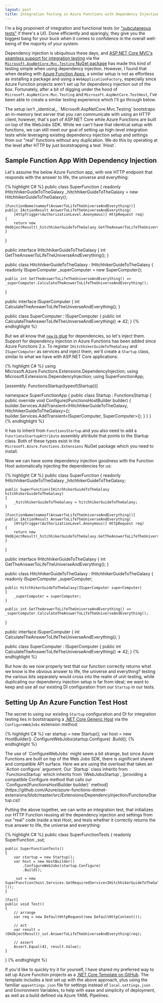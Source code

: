 ```yaml
---
layout: post
title: Integration Testing in Azure Functions with Dependency Injection
---
```


I'm a big proponent of integration and functional tests (or ["subcutaneous tests"](https://lostechies.com/jimmybogard/2010/08/25/an-effective-testing-strategy/) if there's a UI). Done efficiently and sparingly, they give you the biggest bang for your buck when it comes to confidence in the overall well-being of the majority of your system.

Dependency injection is ubiquitous these days, and [ASP.NET Core MVC's seamless support for integration testing](https://docs.microsoft.com/en-us/aspnet/core/test/integration-tests) via the [`Microsoft.AspNetCore.Mvc.Testing` NuGet package](https://www.nuget.org/packages/Microsoft.AspNetCore.Mvc.Testing) has made this kind of testing simple when using dependency injection. However, I found that when dealing with [Azure Function Apps](https://docs.microsoft.com/en-us/azure/azure-functions/functions-overview), a similar setup is not as effortless as installing a package and using a `WebApplicationFactory`, especially since Azure Function projects aren't set up for dependency injection out of the box. Fortunately, after a bit of digging under the hood of `Microsoft.AspNetCore.Mvc.Testing` and `Microsoft.AspNetCore.TestHost`, I've been able to create a similar testing experience which I'll go through below<!--more-->.

<div class="tip" markdown="1">
The setup isn't _identical_. `Microsoft.AspNetCore.Mvc.Testing` bootstraps an in-memory test server that you can communicate with using an HTTP client, however, that's part of ASP.NET Core while Azure Functions are built on top of the WebJobs SDK. While we can't have that identical setup with functions, we can still meet our goal of setting up high-level integration tests while leveraging existing dependency injection setup and settings from our "real" functions without any duplication. We do this by operating at the level after HTTP by just bootstrapping a test `IHost`.
</div>

## Sample Function App With Dependency Injection

Let's assume the below Azure Function app, with one HTTP endpoint that responds with the answer to life, the universe and everything:

{% highlight C# %}
public class SuperFunction
{
	readonly IHitchhikerGuideToTheGalaxy _hitchhikerGuideToTheGalaxy = new HitchhikerGuideToTheGalaxy();

	[FunctionName(nameof(AnswerToLifeTheUniverseAndEverything))]
	public IActionResult AnswerToLifeTheUniverseAndEverything(
		[HttpTrigger(AuthorizationLevel.Anonymous)] HttpRequest req)
	{
		return new OkObjectResult(_hitchhikerGuideToTheGalaxy.GetTheAnswerToLifeTheUniverseAndEverything());
	}
}

public interface IHitchhikerGuideToTheGalaxy
{
	int GetTheAnswerToLifeTheUniverseAndEverything();
}

public class HitchhikerGuideToTheGalaxy : IHitchhikerGuideToTheGalaxy
{
	readonly ISuperComputer _superComputer = new SuperComputer();

	public int GetTheAnswerToLifeTheUniverseAndEverything() => _superComputer.CalculateTheAnswerToLifeTheUniverseAndEverything();
}

public interface ISuperComputer
{
	int CalculateTheAnswerToLifeTheUniverseAndEverything();
}

public class SuperComputer : ISuperComputer
{
	public int CalculateTheAnswerToLifeTheUniverseAndEverything() => 42;
}
{% endhighlight %}

But we all know that [`new` is glue](https://ardalis.com/new-is-glue) for dependencies, so let's inject them. Support for dependency injection in Azure Functions has been added since Azure Functions 2.x. To register `IHitchhikerGuideToTheGalaxy` and `ISuperComputer` as services and inject them, we'll create a `Startup` class, similar to what we have with ASP.NET Core applications:

{% highlight C# %}
using Microsoft.Azure.Functions.Extensions.DependencyInjection;
using Microsoft.Extensions.DependencyInjection;
using SuperFunctionApp;

[assembly: FunctionsStartup(typeof(Startup))]

namespace SuperFunctionApp
{
    public class Startup : FunctionsStartup
    {
        public override void Configure(IFunctionsHostBuilder builder)
        {
            builder.Services.AddTransient<IHitchhikerGuideToTheGalaxy, HitchhikerGuideToTheGalaxy>();
            builder.Services.AddTransient<ISuperComputer, SuperComputer>();
        }
    }
}
{% endhighlight %}

It has to inherit from `FunctionsStartup` and you also need to add a `FunctionsStartupAttribute` assembly attribute that points to the Startup class. Both of these types exist in the `Microsoft.Azure.Functions.Extensions` NuGet package which you need to install.

Now we can have some dependency injection goodness with the Function Host automatically injecting the dependencies for us:

{% highlight C# %}
public class SuperFunction
{
	readonly IHitchhikerGuideToTheGalaxy _hitchhikerGuideToTheGalaxy;

	public SuperFunction(IHitchhikerGuideToTheGalaxy hitchhikerGuideToTheGalaxy)
	{
		_hitchhikerGuideToTheGalaxy = hitchhikerGuideToTheGalaxy;
	}

	[FunctionName(nameof(AnswerToLifeTheUniverseAndEverything))]
	public IActionResult AnswerToLifeTheUniverseAndEverything(
		[HttpTrigger(AuthorizationLevel.Anonymous)] HttpRequest req)
	{
		return new OkObjectResult(_hitchhikerGuideToTheGalaxy.GetTheAnswerToLifeTheUniverseAndEverything());
	}
}

public interface IHitchhikerGuideToTheGalaxy
{
	int GetTheAnswerToLifeTheUniverseAndEverything();
}

public class HitchhikerGuideToTheGalaxy : IHitchhikerGuideToTheGalaxy
{
	readonly ISuperComputer _superComputer;

	public HitchhikerGuideToTheGalaxy(ISuperComputer superComputer)
	{
		_superComputer = superComputer;
	}

	public int GetTheAnswerToLifeTheUniverseAndEverything() => _superComputer.CalculateTheAnswerToLifeTheUniverseAndEverything();
}

public interface ISuperComputer
{
	int CalculateTheAnswerToLifeTheUniverseAndEverything();
}

public class SuperComputer : ISuperComputer
{
	public int CalculateTheAnswerToLifeTheUniverseAndEverything() => 42;
}
{% endhighlight %}

But how do we now properly test that our function correctly returns what we know is the obvious answer to life, the universe and everything? testing the various bits separately would cross into the realm of unit-testing, while duplicating our dependency injection setup is far from ideal; we want to keep and use all our existing DI configuration from our `Startup` in our tests.

## Setting Up An Azure Function Test Host

The secret to using our existing `Startup` configuration and DI for integration testing lies in bootstrapping a [.NET Core Generic Host](https://docs.microsoft.com/en-us/aspnet/core/fundamentals/host/generic-host) via the `ConfigureWebJobs` extension method: 

{% highlight C# %}
var startup = new Startup();
var host = new HostBuilder()
	.ConfigureWebJobs(startup.Configure)
	.Build();
{% endhighlight %}

<div class="tip" markdown="1">
The use of `ConfigureWebJobs` might seem a bit strange, but since Azure Functions are built on top of the Web Jobs SDK, there is significant shared and compatible API surface. Here we are using the overload that takes an `Action<IWebJobsBuilder> configure` argument. Our `Startup` class inherits from `FunctionsStartup` which inherits from `IWebJobsStartup`, [providing a compatible Configure method that calls our `Configure(IFunctionsHostBuilder builder)` method](https://github.com/Azure/azure-functions-dotnet-extensions/blob/master/src/Extensions/DependencyInjection/FunctionsStartup.cs)!
</div>

Putting the above together, we can write an integration test, that initializes our HTTP Function reusing all the dependency injection and settings from our "real" code inside a test Host, and tests whether it correctly returns the true answer to life, the universe and everything:

{% highlight C# %}
public class SuperFunctionTests
{
	readonly SuperFunction _sut;

	public SuperFunctionTests()
	{
		var startup = new Startup();
		var host = new HostBuilder()
			.ConfigureWebJobs(startup.Configure)
			.Build();

		_sut = new SuperFunction(host.Services.GetRequiredService<IHitchhikerGuideToTheGalaxy>());
	}

	[Fact]
	public void Test()
	{
		// arrange
		var req = new DefaultHttpRequest(new DefaultHttpContext());

		// act
		var result = (OkObjectResult)_sut.AnswerToLifeTheUniverseAndEverything(req);

		// assert
		Assert.Equal(42, result.Value);
	}
}
{% endhighlight %}

If you'd like to quickly try it for yourself, I have shared my preferred way to set up Azure Function projects as a [.NET Core Template on GitHub](https://github.com/SaebAmini/Saeb.FunctionApp). The template includes a test set up with the above approach, plus using the familiar `appsettings.json` file for settings instead of `local.settings.json` and Environment Variables, to help with ease and simplicity of deployment, as well as a build defined via Azure YAML Pipelines.
